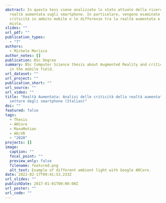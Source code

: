 ```yaml
---
abstract: In questa tesi viene analizzato lo stato attuale della ricerca nella
  realtà aumentata sugli smartphone. In particolare, vengono esaminate le
  criticità in ambito mobile e le differenze tra la realtà aumentata e la realtà
  mista.
slides: ""
url_pdf: ""
publication_types:
  - "7"
authors:
  - Michele Morisco
author_notes: []
publication: BSc Degree
summary: BSc Computer Science thesis about Augmented Reality and critical issues
  in the mobile field.
url_dataset: ""
url_project: ""
publication_short: ""
url_source: ""
url_video: ""
title: "Realtà Aumentata: Analisi delle criticità della realtà aumentata nel
  settore degli smartphone (Italian)"
doi: ""
featured: false
tags:
  - Thesis
  - ARCore
  - ManoMotion
  - AR/VR
  - "2020"
projects: []
image:
  caption: ""
  focal_point: ""
  preview_only: false
  filename: featured.png
  alt_text: Example of different ambient light with Google ARCore.
date: 2022-02-17T09:41:53.233Z
url_slides: ""
publishDate: 2017-01-01T00:00:00Z
url_poster: ""
url_code: ""
---
```

